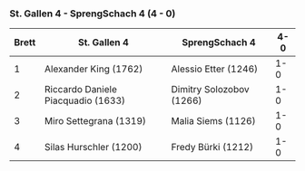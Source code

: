 ### St. Gallen 4 - SprengSchach 4 (4 - 0)

| Brett | St. Gallen 4                       | SprengSchach 4           | 4-0 |
|-------|------------------------------------|--------------------------|-----|
| 1     | Alexander King (1762)              | Alessio Etter (1246)     | 1-0 |
| 2     | Riccardo Daniele Piacquadio (1633) | Dimitry Solozobov (1266) | 1-0 |
| 3     | Miro Settegrana (1319)             | Malia Siems (1126)       | 1-0 |
| 4     | Silas Hurschler (1200)             | Fredy Bürki (1212)       | 1-0 |
